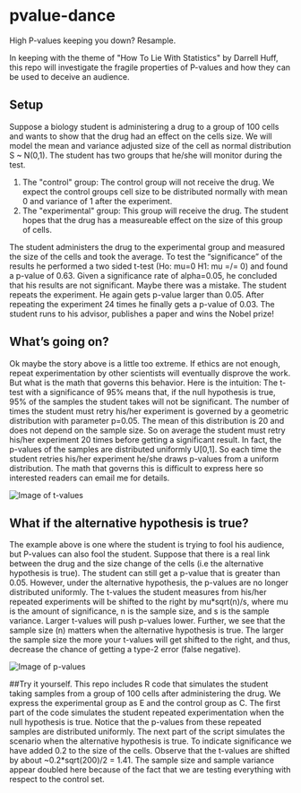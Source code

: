 # pvalue-dance
High P-values keeping you down? Resample.

In keeping with the theme of "How To Lie With Statistics" by Darrell Huff, this repo will investigate the fragile properties of P-values and how they can be used to deceive an audience.

## Setup
Suppose a biology student is administering a drug to a group of 100 cells and wants to show that the drug had an effect on the cells size.  We will model the mean and variance adjusted size of the cell as normal distribution S ~ N(0,1).  The student has two groups that he/she will monitor during the test.
  1. The "control" group:  The control group will not receive the drug.  We expect the control groups cell size to be distributed normally with mean 0 and variance of 1 after the experiment.
  2. The "experimental" group:  This group will receive the drug.  The student hopes that the drug has a measureable effect on the size of this group of cells.

The student administers the drug to the experimental group and measured the size of the cells and took the average.  To test the “significance” of the results he performed a two sided t-test (Ho: mu=0 H1: mu =/= 0) and found a p-value of 0.63.  Given a significance rate of alpha=0.05, he concluded that his results are not significant.  Maybe there was a mistake.  The student repeats the experiment.   He again gets p-value larger than 0.05.  After repeating the experiment 24 times he finally gets a p-value of 0.03.   The student runs to his advisor, publishes a paper and wins the Nobel prize!

## What’s going on?
Ok maybe the story above is a little too extreme.  If ethics are not enough, repeat experimentation by other scientists will eventually disprove the work.  But what is the math that governs this behavior. Here is the intuition:  The t-test with a significance of 95% means that, if the null hypothesis is true, 95% of the samples the student takes will not be significant.  The number of times the student must retry his/her experiment is governed by a geometric distribution with parameter p=0.05.  The mean of this distribution is 20 and does not depend on the sample size.  So on average the student must retry his/her experiment 20 times before getting a significant result.  In fact, the p-values of the samples are distributed uniformly U[0,1].  So each time the student retries his/her experiment he/she draws p-values from a uniform distribution.  The math that governs this is difficult to express here so interested readers can email me for details.

![Image of t-values](http://imgur.com/ALQSlR9.png)

## What if the alternative hypothesis is true? 
The example above is one where the student is trying to fool his audience, but P-values can also fool the student.  Suppose that there is a real link between the drug and the size change of the cells (i.e the alternative hypothesis is true). The student can still get a p-value that is greater than 0.05.  However, under the alternative hypothesis, the p-values are no longer distributed uniformly.  The t-values the student measures from his/her repeated experiments will be shifted to the right by mu*sqrt(n)/s, where mu is the amount of significance, n is the sample size, and s is the sample variance.  Larger t-values will push p-values lower.  Further, we see that the sample size (n) matters when the alternative hypothesis is true.  The larger the sample size the more your t-values will get shifted to the right, and thus, decrease the chance of getting a type-2 error (false negative).

![Image of p-values](http://imgur.com/OU7nh8O.png)

##Try it yourself.
This repo includes R code that simulates the student taking samples from a group of 100 cells after administering the drug.  We express the experimental group as E and the control group as C.  The first part of the code simulates the student repeated experimentation when the null hypothesis is true.  Notice that the p-values from these repeated samples are distributed uniformly.  The next part of the script simulates the scenario when the alternative hypothesis is true.  To indicate significance we have added 0.2 to the size of the cells.  Observe that the t-values are shifted by about ~0.2*sqrt(200)/2 = 1.41.  The sample size and sample variance appear doubled here because of the fact that we are testing everything with respect to the control set.
